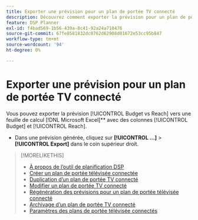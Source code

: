 ```yaml
---
title: Exporter une prévision pour un plan de portée TV connecté
description: Découvrez comment exporter la prévision pour un plan de portée TV connecté.
feature: DSP Planner
exl-id: f4bad569-1b56-439a-8c41-92a24a710476
source-git-commit: 67fe8581832dc0762d62908d01672e53cc95b847
workflow-type: tm+mt
source-wordcount: '94'
ht-degree: 0%

---
```


# Exporter une prévision pour un plan de portée TV connecté

Vous pouvez exporter la prévision [!UICONTROL Budget vs Reach] vers une feuille de calcul [!DNL Microsoft Excel]** avec des colonnes [!UICONTROL Budget] et [!UICONTROL Reach].

* Dans une prévision générée, cliquez sur **[!UICONTROL ...]** > **[!UICONTROL Export]** dans le coin supérieur droit.

>[!MORELIKETHIS]
>
>* [À propos de l’outil de planification DSP](planner-about.md)
>* [ Créer un plan de portée télévisée connectée ](planner-create.md)
>* [Duplication d’un plan de portée TV connecté](planner-duplicate.md)
>* [Modifier un plan de portée TV connecté](planner-edit.md)
>* [Régénération des prévisions pour un plan de portée télévisée connecté](planner-forecast.md)
>* [ Archivage d’un plan de portée TV connecté](planner-archive.md)
>* [Paramètres des plans de portée télévisée connectés](planner-settings.md)
